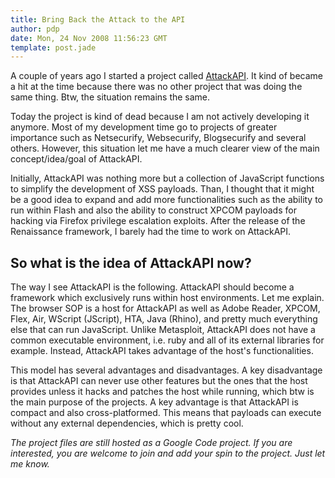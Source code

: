 ```yaml
---
title: Bring Back the Attack to the API
author: pdp
date: Mon, 24 Nov 2008 11:56:23 GMT
template: post.jade
---
```


A couple of years ago I started a project called [AttackAPI](/blog/attackapi). It kind of became a hit at the time because there was no other project that was doing the same thing. Btw, the situation remains the same.

Today the project is kind of dead because I am not actively developing it anymore. Most of my development time go to projects of greater importance such as Netsecurify, Websecurify, Blogsecurify and several others. However, this situation let me have a much clearer view of the main concept/idea/goal of AttackAPI.

Initially, AttackAPI was nothing more but a collection of JavaScript functions to simplify the development of XSS payloads. Than, I thought that it might be a good idea to expand and add more functionalities such as the ability to run within Flash and also the ability to construct XPCOM payloads for hacking via Firefox privilege escalation exploits. After the release of the Renaissance framework,  I barely had the time to work on AttackAPI.

## So what is the idea of AttackAPI now?

The way I see AttackAPI is the following. AttackAPI should become a framework which exclusively runs within host environments. Let me explain. The browser SOP is a host for AttackAPI as well as Adobe Reader, XPCOM, Flex, Air, WScript (JScript), HTA, Java (Rhino), and pretty much everything else that can run JavaScript. Unlike Metasploit, AttackAPI does not have a common executable environment, i.e. ruby and all of its external libraries for example. Instead, AttackAPI takes advantage of the host's functionalities.

This model has several advantages and disadvantages. A key disadvantage is that AttackAPI can never use other features but the ones that the host provides unless it hacks and patches the host while running, which btw is the main purpose of the projects. A key advantage is that AttackAPI is compact and also cross-platformed. This means that payloads can execute without any external dependencies, which is pretty cool.

_The project files are still hosted as a Google Code project. If you are interested, you are welcome to join and add your spin to the project. Just let me know._

